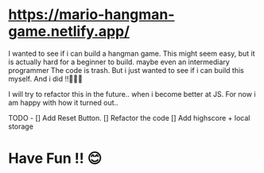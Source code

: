 # https://mario-hangman-game.netlify.app/

I wanted to see if i can build a hangman game. This might seem easy, but it is actually hard for a beginner to build. maybe even an intermediary programmer
The code is trash. But i just wanted to see if i can build this myself. And i did !!🎉🎉🎉

I will try to refactor this in the future.. when i become better at JS. For now i am happy with how it turned out..

TODO - 
  [] Add Reset Button.
  [] Refactor the code
  [] Add highscore + local storage
  
# Have Fun !! 😊
